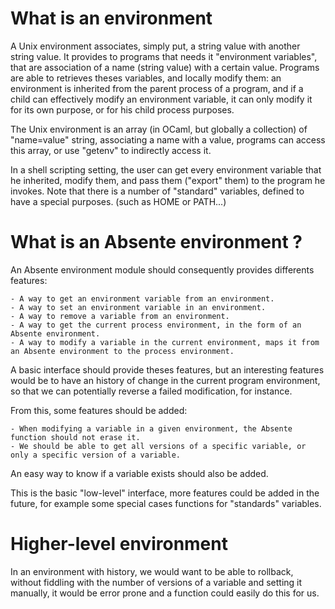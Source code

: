 

# What is an environment

A Unix environment associates, simply put, a string value with another string value.
It provides to programs that needs it "environment variables", that are association of a name (string value) with a certain value. Programs are able to retrieves theses variables, and locally modify them: an environment is inherited from the parent process of a program, and if a child can effectively modify an environment variable, it can only modify it for its own purpose, or for his child process purposes.

The Unix environment is an array (in OCaml, but globally a collection) of "name=value" string, associating a name with a value, programs can access this array, or use "getenv" to indirectly access it. 

In a shell scripting setting, the user can get every environment variable that he inherited, modify them, and pass them ("export" them) to the program he invokes. Note that there is a number of "standard" variables, defined to have a special purposes. (such as HOME or PATH...)


# What is an Absente environment ?

An Absente environment module should consequently provides differents features:
    
    - A way to get an environment variable from an environment.
    - A way to set an environment variable in an environment.
    - A way to remove a variable from an environment.
    - A way to get the current process environment, in the form of an Absente environment.
    - A way to modify a variable in the current environment, maps it from an Absente environment to the process environment.
  
A basic interface should provide theses features, but an interesting features would be to have an history of change in the current program environment, so that we can potentially reverse a failed modification, for instance.

From this, some features should be added: 

    - When modifying a variable in a given environment, the Absente function should not erase it.
    - We should be able to get all versions of a specific variable, or only a specific version of a variable.

An easy way to know if a variable exists should also be added.


This is the basic "low-level" interface, more features could be added in the future, for example some special cases functions for "standards" variables.

# Higher-level environment

In an environment with history, we would want to be able to rollback, without fiddling with the number of versions of a variable and setting it manually, it would be error prone and a function could easily do this for us. 